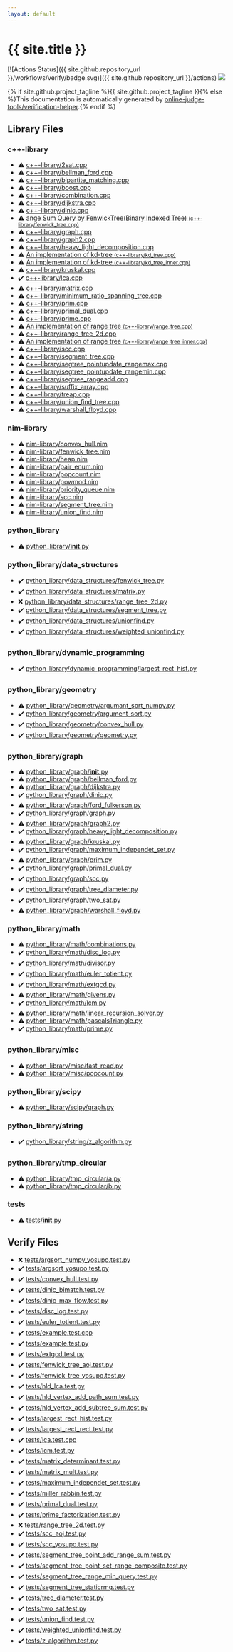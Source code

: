 ```yaml
---
layout: default
---
```


<!-- mathjax config similar to math.stackexchange -->
<script type="text/javascript" async
  src="https://cdnjs.cloudflare.com/ajax/libs/mathjax/2.7.5/MathJax.js?config=TeX-MML-AM_CHTML">
</script>
<script type="text/x-mathjax-config">
  MathJax.Hub.Config({
    TeX: { equationNumbers: { autoNumber: "AMS" }},
    tex2jax: {
      inlineMath: [ ['$','$'] ],
      processEscapes: true
    },
    "HTML-CSS": { matchFontHeight: false },
    displayAlign: "left",
    displayIndent: "2em"
  });
</script>

<script type="text/javascript" src="https://cdnjs.cloudflare.com/ajax/libs/jquery/3.4.1/jquery.min.js"></script>
<script src="https://cdn.jsdelivr.net/npm/jquery-balloon-js@1.1.2/jquery.balloon.min.js" integrity="sha256-ZEYs9VrgAeNuPvs15E39OsyOJaIkXEEt10fzxJ20+2I=" crossorigin="anonymous"></script>
<script type="text/javascript" src="assets/js/copy-button.js"></script>
<link rel="stylesheet" href="assets/css/copy-button.css" />


# {{ site.title }}

[![Actions Status]({{ site.github.repository_url }}/workflows/verify/badge.svg)]({{ site.github.repository_url }}/actions)
<a href="{{ site.github.repository_url }}"><img src="https://img.shields.io/github/last-commit/{{ site.github.owner_name }}/{{ site.github.repository_name }}" /></a>

{% if site.github.project_tagline %}{{ site.github.project_tagline }}{% else %}This documentation is automatically generated by <a href="https://github.com/online-judge-tools/verification-helper">online-judge-tools/verification-helper</a>.{% endif %}

## Library Files

<div id="97d0d85922e0aae2441e69f2870930aa"></div>

### c++-library

* :warning: <a href="library/c++-library/2sat.cpp.html">c++-library/2sat.cpp</a>
* :warning: <a href="library/c++-library/bellman_ford.cpp.html">c++-library/bellman_ford.cpp</a>
* :warning: <a href="library/c++-library/bipartite_matching.cpp.html">c++-library/bipartite_matching.cpp</a>
* :warning: <a href="library/c++-library/boost.cpp.html">c++-library/boost.cpp</a>
* :warning: <a href="library/c++-library/combination.cpp.html">c++-library/combination.cpp</a>
* :warning: <a href="library/c++-library/dijkstra.cpp.html">c++-library/dijkstra.cpp</a>
* :warning: <a href="library/c++-library/dinic.cpp.html">c++-library/dinic.cpp</a>
* :warning: <a href="library/c++-library/fenwick_tree.cpp.html">ange Sum Query by FenwickTree(Binary Indexed Tree) <small>(c++-library/fenwick_tree.cpp)</small></a>
* :warning: <a href="library/c++-library/graph.cpp.html">c++-library/graph.cpp</a>
* :warning: <a href="library/c++-library/graph2.cpp.html">c++-library/graph2.cpp</a>
* :warning: <a href="library/c++-library/heavy_light_decomposition.cpp.html">c++-library/heavy_light_decomposition.cpp</a>
* :warning: <a href="library/c++-library/kd_tree.cpp.html">An implementation of kd-tree <small>(c++-library/kd_tree.cpp)</small></a>
* :warning: <a href="library/c++-library/kd_tree_inner.cpp.html">An implementation of kd-tree <small>(c++-library/kd_tree_inner.cpp)</small></a>
* :warning: <a href="library/c++-library/kruskal.cpp.html">c++-library/kruskal.cpp</a>
* :heavy_check_mark: <a href="library/c++-library/lca.cpp.html">c++-library/lca.cpp</a>
* :warning: <a href="library/c++-library/matrix.cpp.html">c++-library/matrix.cpp</a>
* :warning: <a href="library/c++-library/minimum_ratio_spanning_tree.cpp.html">c++-library/minimum_ratio_spanning_tree.cpp</a>
* :warning: <a href="library/c++-library/prim.cpp.html">c++-library/prim.cpp</a>
* :warning: <a href="library/c++-library/primal_dual.cpp.html">c++-library/primal_dual.cpp</a>
* :warning: <a href="library/c++-library/prime.cpp.html">c++-library/prime.cpp</a>
* :warning: <a href="library/c++-library/range_tree.cpp.html">An implementation of range tree <small>(c++-library/range_tree.cpp)</small></a>
* :warning: <a href="library/c++-library/range_tree_2d.cpp.html">c++-library/range_tree_2d.cpp</a>
* :warning: <a href="library/c++-library/range_tree_inner.cpp.html">An implementation of range tree <small>(c++-library/range_tree_inner.cpp)</small></a>
* :warning: <a href="library/c++-library/scc.cpp.html">c++-library/scc.cpp</a>
* :warning: <a href="library/c++-library/segment_tree.cpp.html">c++-library/segment_tree.cpp</a>
* :warning: <a href="library/c++-library/segtree_pointupdate_rangemax.cpp.html">c++-library/segtree_pointupdate_rangemax.cpp</a>
* :warning: <a href="library/c++-library/segtree_pointupdate_rangemin.cpp.html">c++-library/segtree_pointupdate_rangemin.cpp</a>
* :warning: <a href="library/c++-library/segtree_rangeadd.cpp.html">c++-library/segtree_rangeadd.cpp</a>
* :warning: <a href="library/c++-library/suffix_array.cpp.html">c++-library/suffix_array.cpp</a>
* :warning: <a href="library/c++-library/treap.cpp.html">c++-library/treap.cpp</a>
* :warning: <a href="library/c++-library/union_find_tree.cpp.html">c++-library/union_find_tree.cpp</a>
* :warning: <a href="library/c++-library/warshall_floyd.cpp.html">c++-library/warshall_floyd.cpp</a>


<div id="dd390cd6b7c8b7d7cfc5543fc36ddaac"></div>

### nim-library

* :warning: <a href="library/nim-library/convex_hull.nim.html">nim-library/convex_hull.nim</a>
* :warning: <a href="library/nim-library/fenwick_tree.nim.html">nim-library/fenwick_tree.nim</a>
* :warning: <a href="library/nim-library/heap.nim.html">nim-library/heap.nim</a>
* :warning: <a href="library/nim-library/pair_enum.nim.html">nim-library/pair_enum.nim</a>
* :warning: <a href="library/nim-library/popcount.nim.html">nim-library/popcount.nim</a>
* :warning: <a href="library/nim-library/powmod.nim.html">nim-library/powmod.nim</a>
* :warning: <a href="library/nim-library/priority_queue.nim.html">nim-library/priority_queue.nim</a>
* :warning: <a href="library/nim-library/scc.nim.html">nim-library/scc.nim</a>
* :warning: <a href="library/nim-library/segment_tree.nim.html">nim-library/segment_tree.nim</a>
* :warning: <a href="library/nim-library/union_find.nim.html">nim-library/union_find.nim</a>


<div id="b459ba9a518a9515299d3a04822af451"></div>

### python_library

* :warning: <a href="library/python_library/__init__.py.html">python_library/__init__.py</a>


<div id="4f7277da04114aac533381a4614f94a3"></div>

### python_library/data_structures

* :heavy_check_mark: <a href="library/python_library/data_structures/fenwick_tree.py.html">python_library/data_structures/fenwick_tree.py</a>
* :heavy_check_mark: <a href="library/python_library/data_structures/matrix.py.html">python_library/data_structures/matrix.py</a>
* :x: <a href="library/python_library/data_structures/range_tree_2d.py.html">python_library/data_structures/range_tree_2d.py</a>
* :heavy_check_mark: <a href="library/python_library/data_structures/segment_tree.py.html">python_library/data_structures/segment_tree.py</a>
* :heavy_check_mark: <a href="library/python_library/data_structures/unionfind.py.html">python_library/data_structures/unionfind.py</a>
* :heavy_check_mark: <a href="library/python_library/data_structures/weighted_unionfind.py.html">python_library/data_structures/weighted_unionfind.py</a>


<div id="aa415874213902fc17e0d0a11c5743d4"></div>

### python_library/dynamic_programming

* :heavy_check_mark: <a href="library/python_library/dynamic_programming/largest_rect_hist.py.html">python_library/dynamic_programming/largest_rect_hist.py</a>


<div id="bb1189d107afaf50a8d799c22c656ecc"></div>

### python_library/geometry

* :warning: <a href="library/python_library/geometry/argumant_sort_numpy.py.html">python_library/geometry/argumant_sort_numpy.py</a>
* :heavy_check_mark: <a href="library/python_library/geometry/argument_sort.py.html">python_library/geometry/argument_sort.py</a>
* :heavy_check_mark: <a href="library/python_library/geometry/convex_hull.py.html">python_library/geometry/convex_hull.py</a>
* :heavy_check_mark: <a href="library/python_library/geometry/geometry.py.html">python_library/geometry/geometry.py</a>


<div id="7e80885bc8a78dc63feed9f40126ba0e"></div>

### python_library/graph

* :warning: <a href="library/python_library/graph/__init__.py.html">python_library/graph/__init__.py</a>
* :warning: <a href="library/python_library/graph/bellman_ford.py.html">python_library/graph/bellman_ford.py</a>
* :warning: <a href="library/python_library/graph/dijkstra.py.html">python_library/graph/dijkstra.py</a>
* :heavy_check_mark: <a href="library/python_library/graph/dinic.py.html">python_library/graph/dinic.py</a>
* :warning: <a href="library/python_library/graph/ford_fulkerson.py.html">python_library/graph/ford_fulkerson.py</a>
* :heavy_check_mark: <a href="library/python_library/graph/graph.py.html">python_library/graph/graph.py</a>
* :warning: <a href="library/python_library/graph/graph2.py.html">python_library/graph/graph2.py</a>
* :heavy_check_mark: <a href="library/python_library/graph/heavy_light_decomposition.py.html">python_library/graph/heavy_light_decomposition.py</a>
* :warning: <a href="library/python_library/graph/kruskal.py.html">python_library/graph/kruskal.py</a>
* :heavy_check_mark: <a href="library/python_library/graph/maximum_independet_set.py.html">python_library/graph/maximum_independet_set.py</a>
* :warning: <a href="library/python_library/graph/prim.py.html">python_library/graph/prim.py</a>
* :heavy_check_mark: <a href="library/python_library/graph/primal_dual.py.html">python_library/graph/primal_dual.py</a>
* :heavy_check_mark: <a href="library/python_library/graph/scc.py.html">python_library/graph/scc.py</a>
* :heavy_check_mark: <a href="library/python_library/graph/tree_diameter.py.html">python_library/graph/tree_diameter.py</a>
* :heavy_check_mark: <a href="library/python_library/graph/two_sat.py.html">python_library/graph/two_sat.py</a>
* :warning: <a href="library/python_library/graph/warshall_floyd.py.html">python_library/graph/warshall_floyd.py</a>


<div id="fcc812ea527936762e2a2536e11e6960"></div>

### python_library/math

* :warning: <a href="library/python_library/math/combinations.py.html">python_library/math/combinations.py</a>
* :heavy_check_mark: <a href="library/python_library/math/disc_log.py.html">python_library/math/disc_log.py</a>
* :heavy_check_mark: <a href="library/python_library/math/divisor.py.html">python_library/math/divisor.py</a>
* :heavy_check_mark: <a href="library/python_library/math/euler_totient.py.html">python_library/math/euler_totient.py</a>
* :heavy_check_mark: <a href="library/python_library/math/extgcd.py.html">python_library/math/extgcd.py</a>
* :warning: <a href="library/python_library/math/givens.py.html">python_library/math/givens.py</a>
* :heavy_check_mark: <a href="library/python_library/math/lcm.py.html">python_library/math/lcm.py</a>
* :warning: <a href="library/python_library/math/linear_recursion_solver.py.html">python_library/math/linear_recursion_solver.py</a>
* :warning: <a href="library/python_library/math/pascalsTriangle.py.html">python_library/math/pascalsTriangle.py</a>
* :heavy_check_mark: <a href="library/python_library/math/prime.py.html">python_library/math/prime.py</a>


<div id="b234f801618f71357e46912cecf08ace"></div>

### python_library/misc

* :warning: <a href="library/python_library/misc/fast_read.py.html">python_library/misc/fast_read.py</a>
* :warning: <a href="library/python_library/misc/popcount.py.html">python_library/misc/popcount.py</a>


<div id="f7e10c1794a092536156da086f3daa35"></div>

### python_library/scipy

* :warning: <a href="library/python_library/scipy/graph.py.html">python_library/scipy/graph.py</a>


<div id="a280567310207d0ec287bcfac252dc53"></div>

### python_library/string

* :heavy_check_mark: <a href="library/python_library/string/z_algorithm.py.html">python_library/string/z_algorithm.py</a>


<div id="33fe61f9041d1baeab69fa11a5d6c7d3"></div>

### python_library/tmp_circular

* :warning: <a href="library/python_library/tmp_circular/a.py.html">python_library/tmp_circular/a.py</a>
* :warning: <a href="library/python_library/tmp_circular/b.py.html">python_library/tmp_circular/b.py</a>


<div id="b61a6d542f9036550ba9c401c80f00ef"></div>

### tests

* :warning: <a href="library/tests/__init__.py.html">tests/__init__.py</a>


## Verify Files

* :x: <a href="verify/tests/argsort_numpy_yosupo.test.py.html">tests/argsort_numpy_yosupo.test.py</a>
* :heavy_check_mark: <a href="verify/tests/argsort_yosupo.test.py.html">tests/argsort_yosupo.test.py</a>
* :heavy_check_mark: <a href="verify/tests/convex_hull.test.py.html">tests/convex_hull.test.py</a>
* :heavy_check_mark: <a href="verify/tests/dinic_bimatch.test.py.html">tests/dinic_bimatch.test.py</a>
* :heavy_check_mark: <a href="verify/tests/dinic_max_flow.test.py.html">tests/dinic_max_flow.test.py</a>
* :heavy_check_mark: <a href="verify/tests/disc_log.test.py.html">tests/disc_log.test.py</a>
* :heavy_check_mark: <a href="verify/tests/euler_totient.test.py.html">tests/euler_totient.test.py</a>
* :heavy_check_mark: <a href="verify/tests/example.test.cpp.html">tests/example.test.cpp</a>
* :heavy_check_mark: <a href="verify/tests/example.test.py.html">tests/example.test.py</a>
* :heavy_check_mark: <a href="verify/tests/extgcd.test.py.html">tests/extgcd.test.py</a>
* :heavy_check_mark: <a href="verify/tests/fenwick_tree_aoj.test.py.html">tests/fenwick_tree_aoj.test.py</a>
* :heavy_check_mark: <a href="verify/tests/fenwick_tree_yosupo.test.py.html">tests/fenwick_tree_yosupo.test.py</a>
* :heavy_check_mark: <a href="verify/tests/hld_lca.test.py.html">tests/hld_lca.test.py</a>
* :heavy_check_mark: <a href="verify/tests/hld_vertex_add_path_sum.test.py.html">tests/hld_vertex_add_path_sum.test.py</a>
* :heavy_check_mark: <a href="verify/tests/hld_vertex_add_subtree_sum.test.py.html">tests/hld_vertex_add_subtree_sum.test.py</a>
* :heavy_check_mark: <a href="verify/tests/largest_rect_hist.test.py.html">tests/largest_rect_hist.test.py</a>
* :heavy_check_mark: <a href="verify/tests/largest_rect_rect.test.py.html">tests/largest_rect_rect.test.py</a>
* :heavy_check_mark: <a href="verify/tests/lca.test.cpp.html">tests/lca.test.cpp</a>
* :heavy_check_mark: <a href="verify/tests/lcm.test.py.html">tests/lcm.test.py</a>
* :heavy_check_mark: <a href="verify/tests/matrix_determinant.test.py.html">tests/matrix_determinant.test.py</a>
* :heavy_check_mark: <a href="verify/tests/matrix_mult.test.py.html">tests/matrix_mult.test.py</a>
* :heavy_check_mark: <a href="verify/tests/maximum_independet_set.test.py.html">tests/maximum_independet_set.test.py</a>
* :heavy_check_mark: <a href="verify/tests/miller_rabbin.test.py.html">tests/miller_rabbin.test.py</a>
* :heavy_check_mark: <a href="verify/tests/primal_dual.test.py.html">tests/primal_dual.test.py</a>
* :heavy_check_mark: <a href="verify/tests/prime_factorization.test.py.html">tests/prime_factorization.test.py</a>
* :x: <a href="verify/tests/range_tree_2d.test.py.html">tests/range_tree_2d.test.py</a>
* :heavy_check_mark: <a href="verify/tests/scc_aoj.test.py.html">tests/scc_aoj.test.py</a>
* :heavy_check_mark: <a href="verify/tests/scc_yosupo.test.py.html">tests/scc_yosupo.test.py</a>
* :heavy_check_mark: <a href="verify/tests/segment_tree_point_add_range_sum.test.py.html">tests/segment_tree_point_add_range_sum.test.py</a>
* :heavy_check_mark: <a href="verify/tests/segment_tree_point_set_range_composite.test.py.html">tests/segment_tree_point_set_range_composite.test.py</a>
* :heavy_check_mark: <a href="verify/tests/segment_tree_range_min_query.test.py.html">tests/segment_tree_range_min_query.test.py</a>
* :heavy_check_mark: <a href="verify/tests/segment_tree_staticrmq.test.py.html">tests/segment_tree_staticrmq.test.py</a>
* :heavy_check_mark: <a href="verify/tests/tree_diameter.test.py.html">tests/tree_diameter.test.py</a>
* :heavy_check_mark: <a href="verify/tests/two_sat.test.py.html">tests/two_sat.test.py</a>
* :heavy_check_mark: <a href="verify/tests/union_find.test.py.html">tests/union_find.test.py</a>
* :heavy_check_mark: <a href="verify/tests/weighted_unionfind.test.py.html">tests/weighted_unionfind.test.py</a>
* :heavy_check_mark: <a href="verify/tests/z_algorithm.test.py.html">tests/z_algorithm.test.py</a>


